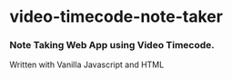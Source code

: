 # video-timecode-note-taker
### Note Taking Web App using Video Timecode.  
Written with Vanilla Javascript and HTML
